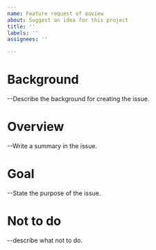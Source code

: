 ```yaml
---
name: Feature request of aoview
about: Suggest an idea for this project
title: ''
labels: ''
assignees: ''

---
```


# Background

--Describe the background for creating the issue.

# Overview

--Write a summary in the issue.

# Goal

--State the purpose of the issue.

# Not to do

--describe what not to do.
